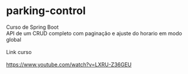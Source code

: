 # parking-control
Curso de Spring Boot <br>
API de um CRUD completo com paginação e ajuste do horario em modo global <br>
<br>
Link curso <br>
<br>
https://www.youtube.com/watch?v=LXRU-Z36GEU

